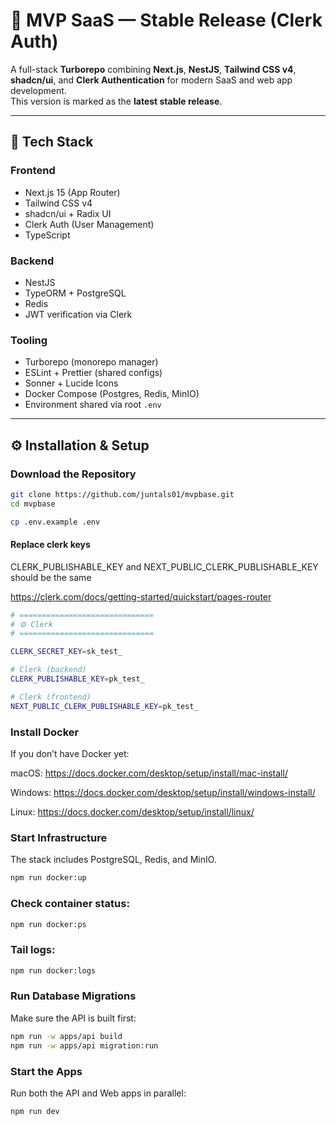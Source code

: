 # 🧱 MVP SaaS — Stable Release (Clerk Auth)

A full-stack **Turborepo** combining **Next.js**, **NestJS**, **Tailwind CSS v4**, **shadcn/ui**, and **Clerk Authentication** for modern SaaS and web app development.  
This version is marked as the **latest stable release**.

---

## 🚀 Tech Stack

### Frontend

- Next.js 15 (App Router)
- Tailwind CSS v4
- shadcn/ui + Radix UI
- Clerk Auth (User Management)
- TypeScript

### Backend

- NestJS
- TypeORM + PostgreSQL
- Redis
- JWT verification via Clerk

### Tooling

- Turborepo (monorepo manager)
- ESLint + Prettier (shared configs)
- Sonner + Lucide Icons
- Docker Compose (Postgres, Redis, MinIO)
- Environment shared via root `.env`

---

## ⚙️ Installation & Setup

### Download the Repository

```bash
git clone https://github.com/juntals01/mvpbase.git
cd mvpbase

cp .env.example .env
```

#### Replace clerk keys

CLERK_PUBLISHABLE_KEY and NEXT_PUBLIC_CLERK_PUBLISHABLE_KEY should be the same

https://clerk.com/docs/getting-started/quickstart/pages-router

```bash
# ==============================
# ⚙️ Clerk
# ==============================

CLERK_SECRET_KEY=sk_test_

# Clerk (backend)
CLERK_PUBLISHABLE_KEY=pk_test_

# Clerk (frontend)
NEXT_PUBLIC_CLERK_PUBLISHABLE_KEY=pk_test_
```

### Install Docker

If you don’t have Docker yet:

macOS: https://docs.docker.com/desktop/setup/install/mac-install/

Windows: https://docs.docker.com/desktop/setup/install/windows-install/

Linux: https://docs.docker.com/desktop/setup/install/linux/

### Start Infrastructure

The stack includes PostgreSQL, Redis, and MinIO.

```bash
npm run docker:up
```

### Check container status:

```bash
npm run docker:ps
```

### Tail logs:

```bash
npm run docker:logs
```

### Run Database Migrations

Make sure the API is built first:

```bash
npm run -w apps/api build
npm run -w apps/api migration:run
```

### Start the Apps

Run both the API and Web apps in parallel:

```bash
npm run dev
```
